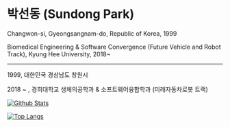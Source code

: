 # 박선동 (Sundong Park)

Changwon-si, Gyeongsangnam-do, Republic of Korea, 1999
 
Biomedical Engineering & Software Convergence (Future Vehicle and Robot Track), Kyung Hee University, 2018~

---
1999, 대한민국 경상남도 창원시

2018 ~ , 경희대학교 생체의공학과 & 소프트웨어융합학과 (미래자동차로봇 트랙)

[![Github Stats](https://github-readme-stats.vercel.app/api?username=sundongpark&show_icons=true)](https://github.com/sundongpark/sundongpark)

[![Top Langs](https://github-readme-stats.vercel.app/api/top-langs/?username=sundongpark&langs_count=5&layout=compact&theme=default)](https://github.com/sundongpark/sundongpark)


<!--
**sundongpark/sundongpark** is a ✨ _special_ ✨ repository because its `README.md` (this file) appears on your GitHub profile.

Here are some ideas to get you started:

- 🔭 I’m currently working on ...
- 🌱 I’m currently learning ...
- 👯 I’m looking to collaborate on ...
- 🤔 I’m looking for help with ...
- 💬 Ask me about ...
- 📫 How to reach me: ...
- 😄 Pronouns: ...
- ⚡ Fun fact: ...
-->
